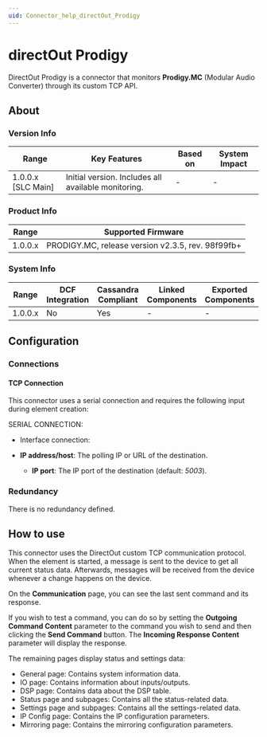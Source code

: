 ```yaml
---
uid: Connector_help_directOut_Prodigy
---
```


# directOut Prodigy

DirectOut Prodigy is a connector that monitors **Prodigy.MC** (Modular Audio Converter) through its custom TCP API.

## About

### Version Info

| **Range**            | **Key Features**                                    | **Based on** | **System Impact** |
|----------------------|-----------------------------------------------------|--------------|-------------------|
| 1.0.0.x \[SLC Main\] | Initial version. Includes all available monitoring. | \-           | \-                |

### Product Info

| **Range** | **Supported Firmware**                            |
|-----------|---------------------------------------------------|
| 1.0.0.x   | PRODIGY.MC, release version v2.3.5, rev. 98f99fb+ |

### System Info

| **Range** | **DCF Integration** | **Cassandra Compliant** | **Linked Components** | **Exported Components** |
|-----------|---------------------|-------------------------|-----------------------|-------------------------|
| 1.0.0.x   | No                  | Yes                     | \-                    | \-                      |

## Configuration

### Connections

#### TCP Connection

This connector uses a serial connection and requires the following input during element creation:

SERIAL CONNECTION:

- Interface connection:

- **IP address/host**: The polling IP or URL of the destination.
  - **IP port**: The IP port of the destination (default: *5003*).

### Redundancy

There is no redundancy defined.

## How to use

This connector uses the DirectOut custom TCP communication protocol. When the element is started, a message is sent to the device to get all current status data. Afterwards, messages will be received from the device whenever a change happens on the device.

On the **Communication** page, you can see the last sent command and its response.

If you wish to test a command, you can do so by setting the **Outgoing Command Content** parameter to the command you wish to send and then clicking the **Send Command** button. The **Incoming Response Content** parameter will display the response.

The remaining pages display status and settings data:

- General page: Contains system information data.
- IO page: Contains information about inputs/outputs.
- DSP page: Contains data about the DSP table.
- Status page and subpages: Contains all the status-related data.
- Settings page and subpages: Contains all the settings-related data.
- IP Config page: Contains the IP configuration parameters.
- Mirroring page: Contains the mirroring configuration parameters.
